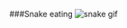###Snake eating
![snake gif](htt#ps://github.com/tatis35/tatis35/blob/output/github-contribution-grid-snake.gif)

